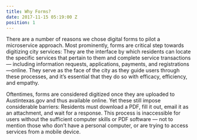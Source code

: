 ```yaml
---
title: Why Forms?
date: 2017-11-15 05:19:00 Z
position: 1
---
```


There are a number of reasons we chose digital forms to pilot a microservice approach. Most prominently, forms are critical step towards digitizing city services: They are the interface by which residents can locate the specific services that pertain to them and complete service transactions — including information requests, applications, payments, and registrations —online. They serve as the face of the city as they guide users through these processes, and it’s essential that they do so with efficacy, efficiency, and empathy. 

Oftentimes, forms are considered digitized once they are uploaded to Austintexas.gov and thus available online. Yet these still impose considerable barriers: Residents must download a PDF, fill it out, email it as an attachment, and wait for a response. This process is inaccessible for users without the sufficient computer skills or PDF software — not to mention those who don’t have a personal computer, or are trying to access services from a mobile device.